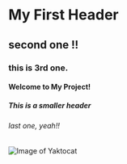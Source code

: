 # My First Header
## second one !!
### this is 3rd one.
#### Welcome to My Project!
##### This is a smaller header
###### last one, yeah!!



![Image of Yaktocat](https://octodex.github.com/images/yaktocat.png)















